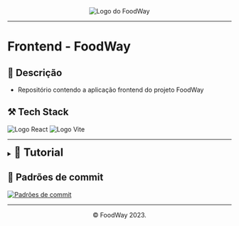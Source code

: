 <div align="center">
  <img src="https://foodway-public-s3.s3.amazonaws.com/website-images/foodway-logo.png" alt="Logo do FoodWay">
</div>

---
# Frontend - FoodWay

## 📝 Descrição
- Repositório contendo a aplicação frontend do projeto FoodWay


## ⚒️ Tech Stack
![Logo React](https://img.shields.io/badge/React-61DBFB?style=for-the-badge&logo=react&logoColor=white) ![Logo Vite](https://img.shields.io/badge/vite-1b1b1f?style=for-the-badge&logo=react&logoColor=white)

---
<details>
    <summary><b><font size="5px">📗 Tutorial</font></b></summary>
    <ol>
        <h4>Quando for visualizar o projeto seguir os seguintes passos</h4>
        <li>Clonar o Repositório</li>
            <code>git clone https://github.com/Food-Way/Web.git</code>
        <li>Abrir o projeto com o vscode</li>
        <li>Instalar as dependências do projeto</li>
        <code>npm i</code>
        <li>Esperar o NPM baixar as dependências</li>
        <li>Executar o projeto</li>
        <code>npm run dev</code>
        <li>O projeto será executado localmente na seguinte url</li>
        <code>http://localhost:5173/</code>
        <li type="square"> <h3>Quando for editar o projeto seguir os seguintes passos</h3></li>
        <li type="square"> <h4>Além dos passos de 2 à 6</h4></li>
        <li>Abrir o terminal do git na pasta do projeto</li>
        <li>Ir para a branch dev</li>
        <code>git checkout dev</code>
        <li>Criar uma branch para conter suas alterações com base na branch dev</li>
        <code>git checkout -b feature/nome-da-branch</code>
        <li>Após realizar as alterações, adicionar os arquivos alterados</li>
        <code>git add .</code>
        <li>Commitar as alterações</li>
        <code>git commit -m "Mensagem do commit"</code>
        <li>Enviar as alterações para o repositório remoto</li>
        <code>git push origin feature/nome-da-branch</code>
        <li>Abrir pull request da branch feature para a branch dev</li>
        <li>Abrir pull request para a branch main <b>somente no tempo estipulado para o merge</b></li>
    </ol>

> 💡 Pull requests necessitam da aprovação de 2 membros do time para serem aceitos
</details>

## 📜 Padrões de commit 
[![Padrões de commit](https://img.shields.io/badge/Padrões%20de%20commit-blue)](https://github.com/iuricode/padroes-de-commits)

<!-- BEGIN_TF_DOCS -->
<!-- END_TF_DOCS -->

---
<center>©️ FoodWay 2023.</center>
